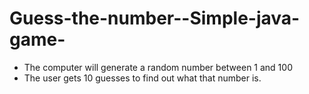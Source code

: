# Guess-the-number--Simple-java-game-
 - The computer will generate a random number between 1 and 100
 - The user gets 10 guesses to find out what that number is.
